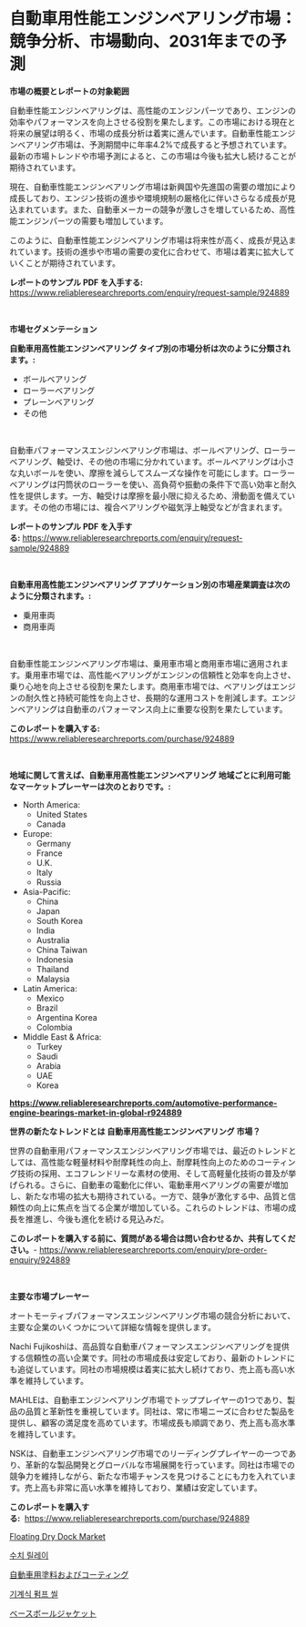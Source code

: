 <p><h1>自動車用性能エンジンベアリング市場：競争分析、市場動向、2031年までの予測</h1></p><p><strong>市場の概要とレポートの対象範囲</strong></p>
<p><p>自動車性能エンジンベアリングは、高性能のエンジンパーツであり、エンジンの効率やパフォーマンスを向上させる役割を果たします。この市場における現在と将来の展望は明るく、市場の成長分析は着実に進んでいます。自動車性能エンジンベアリング市場は、予測期間中に年率4.2%で成長すると予想されています。最新の市場トレンドや市場予測によると、この市場は今後も拡大し続けることが期待されています。</p><p>現在、自動車性能エンジンベアリング市場は新興国や先進国の需要の増加により成長しており、エンジン技術の進歩や環境規制の厳格化に伴いさらなる成長が見込まれています。また、自動車メーカーの競争が激しさを増しているため、高性能エンジンパーツの需要も増加しています。</p><p>このように、自動車性能エンジンベアリング市場は将来性が高く、成長が見込まれています。技術の進歩や市場の需要の変化に合わせて、市場は着実に拡大していくことが期待されています。</p></p>
<p><strong>レポートのサンプル PDF を入手する:</strong> <a href="https://www.reliableresearchreports.com/enquiry/request-sample/924889">https://www.reliableresearchreports.com/enquiry/request-sample/924889</a></p>
<p>&nbsp;</p>
<p><strong>市場セグメンテーション</strong></p>
<p><strong>自動車用高性能エンジンベアリング タイプ別の市場分析は次のように分類されます。:</strong></p>
<p><ul><li>ボールベアリング</li><li>ローラーベアリング</li><li>プレーンベアリング</li><li>その他</li></ul></p>
<p>&nbsp;</p>
<p><p>自動車パフォーマンスエンジンベアリング市場は、ボールベアリング、ローラーベアリング、軸受け、その他の市場に分かれています。ボールベアリングは小さな丸いボールを使い、摩擦を減らしてスムーズな操作を可能にします。ローラーベアリングは円筒状のローラーを使い、高負荷や振動の条件下で高い効率と耐久性を提供します。一方、軸受けは摩擦を最小限に抑えるため、滑動面を備えています。その他の市場には、複合ベアリングや磁気浮上軸受などが含まれます。</p></p>
<p><strong>レポートのサンプル PDF を入手する:</strong>&nbsp;<a href="https://www.reliableresearchreports.com/enquiry/request-sample/924889">https://www.reliableresearchreports.com/enquiry/request-sample/924889</a></p>
<p>&nbsp;</p>
<p><strong> 自動車用高性能エンジンベアリング アプリケーション別の市場産業調査は次のように分類されます。:</strong></p>
<p><ul><li>乗用車両</li><li>商用車両</li></ul></p>
<p>&nbsp;</p>
<p><p>自動車性能エンジンベアリング市場は、乗用車市場と商用車市場に適用されます。乗用車市場では、高性能ベアリングがエンジンの信頼性と効率を向上させ、乗り心地を向上させる役割を果たします。商用車市場では、ベアリングはエンジンの耐久性と持続可能性を向上させ、長期的な運用コストを削減します。エンジンベアリングは自動車のパフォーマンス向上に重要な役割を果たしています。</p></p>
<p><strong>このレポートを購入する:</strong>&nbsp; <a href="https://www.reliableresearchreports.com/purchase/924889">https://www.reliableresearchreports.com/purchase/924889</a></p>
<p>&nbsp;</p>
<p><strong>地域に関して言えば、自動車用高性能エンジンベアリング 地域ごとに利用可能なマーケットプレーヤーは次のとおりです。:</strong></p>
<p><ul>
    <li>
        North America:
        <ul>
            <li>United States</li>
            <li>Canada</li>
        </ul>
    </li>
    <li>
        Europe:
        <ul>
            <li>Germany</li>
            <li>France</li>
            <li>U.K.</li>
            <li>Italy</li>
            <li>Russia</li>
        </ul>
    </li>
    <li>
        Asia-Pacific:
        <ul>
            <li>China</li>
            <li>Japan</li>
            <li>South Korea</li>
            <li>India</li>
            <li>Australia</li>
            <li>China Taiwan</li>
            <li>Indonesia</li>
            <li>Thailand</li>
            <li>Malaysia</li>
        </ul>
    </li>
    <li>
        Latin America:
        <ul>
            <li>Mexico</li>
            <li>Brazil</li>
            <li>Argentina Korea</li>
            <li>Colombia</li>
        </ul>
    </li>
    <li>
        Middle East & Africa:
        <ul>
            <li>Turkey</li>
            <li>Saudi</li>
            <li>Arabia</li>
            <li>UAE</li>
            <li>Korea</li>
        </ul>
    </li>
    </ul></p>
<p><strong><a href="https://www.reliableresearchreports.com/automotive-performance-engine-bearings-market-in-global-r924889">https://www.reliableresearchreports.com/automotive-performance-engine-bearings-market-in-global-r924889</a></strong>&nbsp;</p>
<p><strong>世界の新たなトレンドとは 自動車用高性能エンジンベアリング 市場？</strong></p>
<p><p>世界の自動車用パフォーマンスエンジンベアリング市場では、最近のトレンドとしては、高性能な軽量材料や耐摩耗性の向上、耐摩耗性向上のためのコーティング技術の採用、エコフレンドリーな素材の使用、そして高軽量化技術の普及が挙げられる。さらに、自動車の電動化に伴い、電動車用ベアリングの需要が増加し、新たな市場の拡大も期待されている。一方で、競争が激化する中、品質と信頼性の向上に焦点を当てる企業が増加している。これらのトレンドは、市場の成長を推進し、今後も進化を続ける見込みだ。</p></p>
<p><strong>このレポートを購入する前に、質問がある場合は問い合わせるか、共有してください。</strong>- <a href="https://www.reliableresearchreports.com/enquiry/pre-order-enquiry/924889">https://www.reliableresearchreports.com/enquiry/pre-order-enquiry/924889</a></p>
<p>&nbsp;</p>
<p><strong>主要な市場プレーヤー</strong></p>
<p><p>オートモーティブパフォーマンスエンジンベアリング市場の競合分析において、主要な企業のいくつかについて詳細な情報を提供します。</p><p>Nachi Fujikoshiは、高品質な自動車パフォーマンスエンジンベアリングを提供する信頼性の高い企業です。同社の市場成長は安定しており、最新のトレンドにも追従しています。同社の市場規模は着実に拡大し続けており、売上高も高い水準を維持しています。</p><p>MAHLEは、自動車エンジンベアリング市場でトッププレイヤーの1つであり、製品の品質と革新性を重視しています。同社は、常に市場ニーズに合わせた製品を提供し、顧客の満足度を高めています。市場成長も順調であり、売上高も高水準を維持しています。</p><p>NSKは、自動車エンジンベアリング市場でのリーディングプレイヤーの一つであり、革新的な製品開発とグローバルな市場展開を行っています。同社は市場での競争力を維持しながら、新たな市場チャンスを見つけることにも力を入れています。売上高も非常に高い水準を維持しており、業績は安定しています。</p></p>
<p><strong>このレポートを購入する:</strong>&nbsp;&nbsp;<a href="https://www.reliableresearchreports.com/purchase/924889">https://www.reliableresearchreports.com/purchase/924889</a></p>
<p><p><a href="https://github.com/julyju69/Market-Research-Report-List-2/blob/main/floating-dry-dock-market.md">Floating Dry Dock Market</a></p><p><a href="https://github.com/Howaoole34545/Market-Research-Report-List-1/blob/main/198318320465.md">수치 릴레이</a></p><p><a href="https://github.com/CloydAbbott2023/Market-Research-Report-List-1/blob/main/138143722435.md">自動車用塗料およびコーティング</a></p><p><a href="https://github.com/sougarounis/Market-Research-Report-List-3/blob/main/533172320464.md">기계식 펌프 씰</a></p><p><a href="https://medium.com/@carlieshields/%E9%87%8E%E7%90%83%E3%82%B8%E3%83%A3%E3%82%B1%E3%83%83%E3%83%88%E5%B8%82%E5%A0%B4%E5%B1%95%E6%9C%9B-%E6%A5%AD%E7%95%8C%E6%A6%82%E8%A6%81%E3%81%A8%E4%BA%88%E6%B8%AC-2024%E5%B9%B4%E3%81%8B%E3%82%892031%E5%B9%B4%E3%81%BE%E3%81%A7-b9246b434417">ベースボールジャケット</a></p></p>